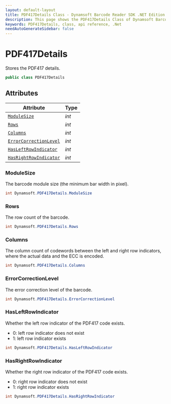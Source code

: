 ```yaml
---
layout: default-layout
title: PDF417Details Class - Dynamsoft Barcode Reader SDK .NET Edition API Reference
description: This page shows the PDF417Details Class of Dynamsoft Barcode Reader SDK .NET Edition.
keywords: PDF417Details, class, api reference, .Net
needAutoGenerateSidebar: false
---
```



# PDF417Details
Stores the PDF417 details.

```csharp
public class PDF417Details
```  

## Attributes
  
| Attribute | Type |
|---------- | ---- |
| [`ModuleSize`](#modulesize) | *int* |
| [`Rows`](#rows) | *int* |
| [`Columns`](#columns) | *int* |
| [`ErrorCorrectionLevel`](#errorcorrectionlevel) | *int* |
| [`HasLeftRowIndicator`](#hasleftrowindicator) | *int* |
| [`HasRightRowIndicator`](#hasrightrowindicator) | *int* |

### ModuleSize

The barcode module size (the minimum bar width in pixel).

```csharp
int Dynamsoft.PDF417Details.ModuleSize
```

### Rows

The row count of the barcode.

```csharp
int Dynamsoft.PDF417Details.Rows
```

### Columns

The column count of codewords between the left and right row indicators, where the actual data and the ECC is encoded.

```csharp
int Dynamsoft.PDF417Details.Columns
```

### ErrorCorrectionLevel

The error correction level of the barcode.

```csharp
int Dynamsoft.PDF417Details.ErrorCorrectionLevel
```

### HasLeftRowIndicator

Whether the left row indicator of the PDF417 code exists.

- 0: left row indicator does not exist
- 1: left row indicator exists

```csharp
int Dynamsoft.PDF417Details.HasLeftRowIndicator
```

### HasRightRowIndicator

Whether the right row indicator of the PDF417 code exists.

- 0: right row indicator does not exist
- 1: right row indicator exists

```csharp
int Dynamsoft.PDF417Details.HasRightRowIndicator
```
